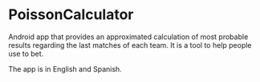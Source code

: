 # PoissonCalculator
Android app that provides an approximated calculation of most probable results regarding the last matches of each team. 
It is a tool to help people use to bet.

The app is in English and Spanish.
